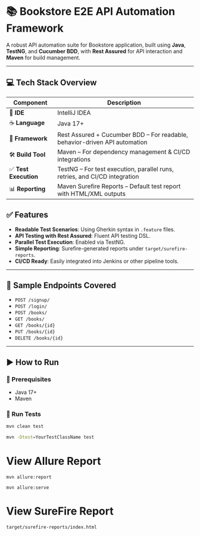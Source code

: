 # 📚 Bookstore E2E API Automation Framework

A robust API automation suite for Bookstore application, built using **Java**, **TestNG**, and **Cucumber BDD**, with **Rest Assured** for API interaction and **Maven** for build management.

---

## 💻 Tech Stack Overview

| Component         | Description                                                                 |
|------------------|-----------------------------------------------------------------------------|
| 🧠 **IDE**        | IntelliJ IDEA                                                               |
| ☕ **Language**    | Java 17+                                                                    |
| 🔄 **Framework**  | Rest Assured + Cucumber BDD – For readable, behavior-driven API automation |
| 🛠 **Build Tool** | Maven – For dependency management & CI/CD integrations                      |
| ✅ **Test Execution** | TestNG – For test execution, parallel runs, retries, and CI/CD integration |
| 📊 **Reporting**  | Maven Surefire Reports – Default test report with HTML/XML outputs          |


## ✅ Features

- **Readable Test Scenarios**: Using Gherkin syntax in `.feature` files.
- **API Testing with Rest Assured**: Fluent API testing DSL.
- **Parallel Test Execution**: Enabled via TestNG.
- **Simple Reporting**: Surefire-generated reports under `target/surefire-reports`.
- **CI/CD Ready**: Easily integrated into Jenkins or other pipeline tools.

---

## 📡 Sample Endpoints Covered

- `POST /signup/`
- `POST /login/`
- `POST /books/`
- `GET /books/`
- `GET /books/{id}`
- `PUT /books/{id}`
- `DELETE /books/{id}`

---

## ▶️ How to Run

### 🧰 Prerequisites

- Java 17+
- Maven

### 🚀 Run Tests

```bash
mvn clean test
```
```bash
mvn -Dtest=YourTestClassName test
```

# View Allure Report
    
    mvn allure:report
    
    mvn allure:serve


# View SureFire Report

    target/surefire-reports/index.html


